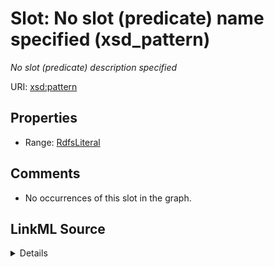 

# Slot: No slot (predicate) name specified (xsd_pattern)


_No slot (predicate) description specified_







URI: [xsd:pattern](http://www.w3.org/2001/XMLSchema#pattern)



<!-- no inheritance hierarchy -->








## Properties

* Range: [RdfsLiteral](../classes/RdfsLiteral.md)





## Comments

* No occurrences of this slot in the graph.



## LinkML Source

<details>

```yaml
name: xsd_pattern
description: No slot (predicate) description specified
title: No slot (predicate) name specified
comments:
- No occurrences of this slot in the graph.
from_schema: sawgraph-kg
rank: 1000
slot_uri: xsd:pattern
alias: xsd_pattern
range: rdfs_Literal

```
</details>